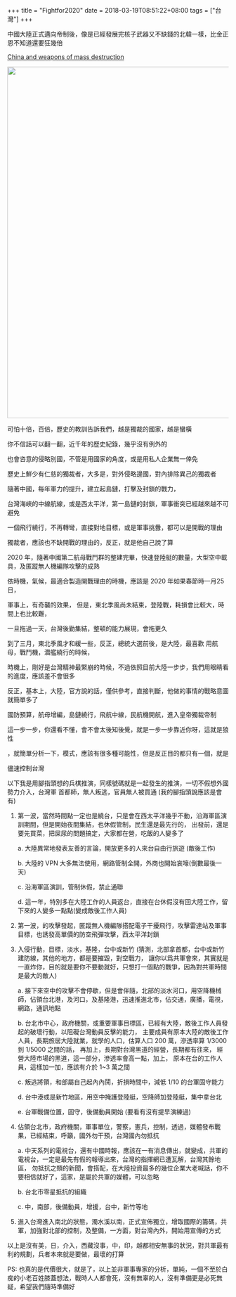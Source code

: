 +++
title = "Fightfor2020"
date = 2018-03-19T08:51:22+08:00
tags = ["台灣"]
+++


中國大陸正式邁向帝制後，像是已經發展完核子武器又不缺錢的北韓一樣，比金正恩不知道還要狂幾倍

<a href="https://en.wikipedia.org/wiki/China_and_weapons_of_mass_destruction">China and weapons of mass destruction</a>

<img src="https://upload.wikimedia.org/wikipedia/commons/thumb/f/fe/Chinese_nuclear_bomb_-_A2923.jpg/800px-Chinese_nuclear_bomb_-_A2923.jpg" width="800" />  

<!--more-->

可怕十倍，百倍，歷史的教訓告訴我們，越是獨裁的國家，越是蠻橫

你不信話可以翻一翻，近千年的歷史紀錄，幾乎沒有例外的

也會咨意的侵略別國，不管是用國家的角度，或是用私人企業無一倖免

歷史上鮮少有仁慈的獨裁者，大多是，對外侵略邊國，對內排除異己的獨裁者

隨著中國，每年軍力的提升，建立起島鏈，打擊及封鎖的戰力，

台灣海峽的中線航線，或是西太平洋，第一島鏈的封鎖，軍事衝突已經越來越不可避免

一個飛行繞行，不再轉彎，直接對地目標，或是軍事挑釁，都可以是開戰的理由

獨裁者，應該也不缺開戰的理由的，反正，就是他自己說了算

2020 年，隨著中國第二航母戰鬥群的整建完畢，快速登陸艇的數量，大型空中載具，及匿蹤無人機編隊攻擊的成熟

依時機，氣候，最適合製造開戰理由的時機，應該是 2020 年如果春節時一月25 日，

軍事上，有奇襲的效果， 但是，東北季風尚未結束，登陸戰，耗損會比較大，時間上也比較難，

一旦拖過一天，台灣後勤集結，整頓的能力展現，會拖更久

到了三月，東北季風才和緩一些，反正，總統大選前後，是大陸，最喜歡 用航母，戰鬥機，潜艦繞行的時候，

時機上，剛好是台灣精神最緊崩的時候，不過依照目前大陸一步步，我們用眼睛看的進度，應該差不會很多

反正，基本上，大陸，官方說的話，僅供參考，直接判斷，他做的事情的戰略意圖就簡單多了

國防預算，航母增編，島鏈繞行，飛航中線，民航機開航，進入皇帝獨裁帝制

這一步一步，你還看不懂，會不會太後知後覺，就是一步一步靠近你呀，這就是狼性

，就簡單分析一下，模式，應該有很多種可能性，但是反正目的都只有一個，就是

儘速控制台灣

以下我是用腳指頭想的兵棋推演，同樣號碼就是一起發生的推演，一切不假想外國勢力介入，台灣軍
首都師，無人叛逃，官員無人被買通 (我的腳指頭說應該是會有)

1. 第一波，當然時間點一定也是繞台，只是會在西太平洋幾乎不動，沿海軍區演訓期間，但是開始夜間集結，也休假管制，民生還是最先行的，
出發前，還是要先買菜，把屎尿的問題搞定，大家都在營，吃飯的人變多了 

    a. 大陸異常地發表友善的言論，開放更多的人來台自由行旅遊 (敵後工作)
    
    b. 大陸的 VPN 大多無法使用，網路管制全開，外商也開始哀嚎(倒數最後一天)

    c. 沿海軍區演訓，管制休假，禁止通聯

    d. 這一年，特別多在大陸工作的人員返台，直接在台休假沒有回大陸工作，留下來的人變多一點點(變成敵後工作人員)

2.  第一波，的攻擊發起，匿蹤無人機編隊搭配電子干擾飛行，攻擊雷達站及軍事目標，也誘發高單價的防空飛彈攻擊，西太平洋封鎖

3. 入侵行動，目標，淡水，基隆，台中或新竹 (猜測，北部拿首都，台中或新竹建防線，其他的地方，都是要摧毀，對空戰力，
讓你以爲共軍會來，其實就是一直炸你，目的就是要你不要動就好，只想打一個點的戰爭，因為對共軍時間是最大的敵人)

    a. 接下來空中的攻擊不會停歇，但是會伴隨，北部的淡水河口，用空降機械師，佔領台北港，及河口，及基隆港，迅速推進北市，佔交通，廣播，電視，網路，通訊地點

    b. 台北市中心，政府機關，或重要軍事目標區，已經有大陸，敵後工作人員發起的破壞行動，以阻礙台灣動員反擊的能力，
    主要成員有原本大陸的敵後工作人員，長期旅居大陸就業，就學的人口，估算人口 200 萬，滲透率算 1/3000 到 1/5000 之間的話，
    再加上，長期對台灣黑道的經營，長期都有往來， 經營大陸市場的黑道，這一部分，滲透率會高一點，加上，
    原本在台的工作人員，這樣加一加，應該有介於 1~3 萬之間

    c. 叛逃將領，和部屬自己起內內鬨，折損時間中，減低 1/10 的台軍固守能力

    d. 台中港或是新竹地區，用空中掩護登陸艇，空降師加登陸艇，集中拿台北

    e. 台軍戰備位置，固守，後備動員開始 (要看有沒有提早演練過)

4. 佔領台北市，政府機關，軍事單位，警察，憲兵，控制，透過，媒體發布戰果，已經結束，呼籲，國外勿干預，台灣國內勿抵抗 

    a. 中天系列的電視台，還有中國時報，應該在一有消息傳出，就變成，共軍的電視台，一定是最先有假的報導出來，台灣的指揮網已遭瓦解，台灣其餘地區，
    勿抵抗之類的新聞，會搭配，在大陸投資最多的幾位企業大老喊話，你不要相信就好了，這家，是屬於共軍的媒體，可以忽略

    b. 台北市零星抵抗的組織

    c. 中，南部，後備動員，增援，台中，新竹等地

5. 進入台灣進入南北的狀態，濁水溪以南，正式宣佈獨立，增取國際的籌碼，共軍，加強對北部的控制，及整備，一方面，對台灣內外，開始用宣傳的方式

以上是沒有美，日，介入，西藏沒事，中，印，越都相安無事的狀況，對共軍最有利的規劃，兵者本來就是要做，最壞的打算

PS: 也真的是代價很大，就是了，以上並非軍事專家的分析，單純，一個不至於白痴的小老百姓膝蓋想法，戰時人人都會死，沒有無辜的人，沒有準備更是必死無疑，希望我們隨時準備好


